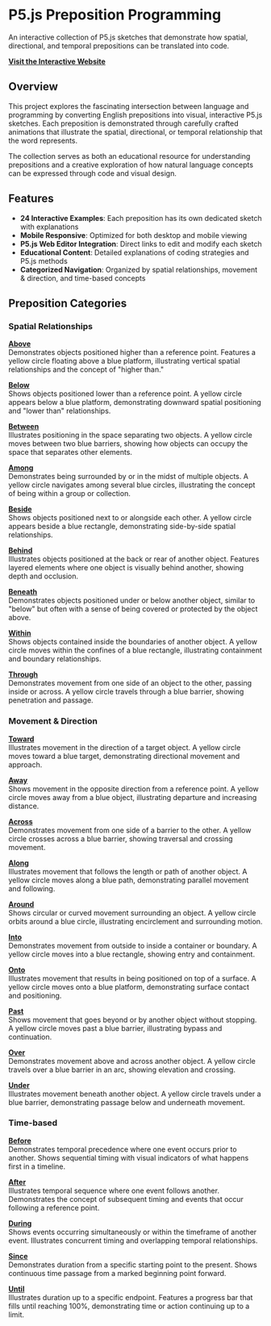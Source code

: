 # P5.js Preposition Programming

An interactive collection of P5.js sketches that demonstrate how spatial, directional, and temporal prepositions can be translated into code.

**[Visit the Interactive Website](https://npuckett.github.io/preposition-programming/)**

## Overview

This project explores the fascinating intersection between language and programming by converting English prepositions into visual, interactive P5.js sketches. Each preposition is demonstrated through carefully crafted animations that illustrate the spatial, directional, or temporal relationship that the word represents.

The collection serves as both an educational resource for understanding prepositions and a creative exploration of how natural language concepts can be expressed through code and visual design.

## Features

- **24 Interactive Examples**: Each preposition has its own dedicated sketch with explanations
- **Mobile Responsive**: Optimized for both desktop and mobile viewing
- **P5.js Web Editor Integration**: Direct links to edit and modify each sketch
- **Educational Content**: Detailed explanations of coding strategies and P5.js methods
- **Categorized Navigation**: Organized by spatial relationships, movement & direction, and time-based concepts

## Preposition Categories

### Spatial Relationships

**[Above](https://npuckett.github.io/preposition-programming/preposition-above.html)**  
Demonstrates objects positioned higher than a reference point. Features a yellow circle floating above a blue platform, illustrating vertical spatial relationships and the concept of "higher than."

**[Below](https://npuckett.github.io/preposition-programming/preposition-below.html)**  
Shows objects positioned lower than a reference point. A yellow circle appears below a blue platform, demonstrating downward spatial positioning and "lower than" relationships.

**[Between](https://npuckett.github.io/preposition-programming/preposition-between.html)**  
Illustrates positioning in the space separating two objects. A yellow circle moves between two blue barriers, showing how objects can occupy the space that separates other elements.

**[Among](https://npuckett.github.io/preposition-programming/preposition-among.html)**  
Demonstrates being surrounded by or in the midst of multiple objects. A yellow circle navigates among several blue circles, illustrating the concept of being within a group or collection.

**[Beside](https://npuckett.github.io/preposition-programming/preposition-beside.html)**  
Shows objects positioned next to or alongside each other. A yellow circle appears beside a blue rectangle, demonstrating side-by-side spatial relationships.

**[Behind](https://npuckett.github.io/preposition-programming/preposition-behind.html)**  
Illustrates objects positioned at the back or rear of another object. Features layered elements where one object is visually behind another, showing depth and occlusion.

**[Beneath](https://npuckett.github.io/preposition-programming/preposition-beneath.html)**  
Demonstrates objects positioned under or below another object, similar to "below" but often with a sense of being covered or protected by the object above.

**[Within](https://npuckett.github.io/preposition-programming/preposition-within.html)**  
Shows objects contained inside the boundaries of another object. A yellow circle moves within the confines of a blue rectangle, illustrating containment and boundary relationships.

**[Through](https://npuckett.github.io/preposition-programming/preposition-through.html)**  
Demonstrates movement from one side of an object to the other, passing inside or across. A yellow circle travels through a blue barrier, showing penetration and passage.

### Movement & Direction

**[Toward](https://npuckett.github.io/preposition-programming/preposition-toward.html)**  
Illustrates movement in the direction of a target object. A yellow circle moves toward a blue target, demonstrating directional movement and approach.

**[Away](https://npuckett.github.io/preposition-programming/preposition-away.html)**  
Shows movement in the opposite direction from a reference point. A yellow circle moves away from a blue object, illustrating departure and increasing distance.

**[Across](https://npuckett.github.io/preposition-programming/preposition-across.html)**  
Demonstrates movement from one side of a barrier to the other. A yellow circle crosses across a blue barrier, showing traversal and crossing movement.

**[Along](https://npuckett.github.io/preposition-programming/preposition-along.html)**  
Illustrates movement that follows the length or path of another object. A yellow circle moves along a blue path, demonstrating parallel movement and following.

**[Around](https://npuckett.github.io/preposition-programming/preposition-around.html)**  
Shows circular or curved movement surrounding an object. A yellow circle orbits around a blue circle, illustrating encirclement and surrounding motion.

**[Into](https://npuckett.github.io/preposition-programming/preposition-into.html)**  
Demonstrates movement from outside to inside a container or boundary. A yellow circle moves into a blue rectangle, showing entry and containment.

**[Onto](https://npuckett.github.io/preposition-programming/preposition-onto.html)**  
Illustrates movement that results in being positioned on top of a surface. A yellow circle moves onto a blue platform, demonstrating surface contact and positioning.

**[Past](https://npuckett.github.io/preposition-programming/preposition-past.html)**  
Shows movement that goes beyond or by another object without stopping. A yellow circle moves past a blue barrier, illustrating bypass and continuation.

**[Over](https://npuckett.github.io/preposition-programming/preposition-over.html)**  
Demonstrates movement above and across another object. A yellow circle travels over a blue barrier in an arc, showing elevation and crossing.

**[Under](https://npuckett.github.io/preposition-programming/preposition-under.html)**  
Illustrates movement beneath another object. A yellow circle travels under a blue barrier, demonstrating passage below and underneath movement.

### Time-based

**[Before](https://npuckett.github.io/preposition-programming/preposition-before.html)**  
Demonstrates temporal precedence where one event occurs prior to another. Shows sequential timing with visual indicators of what happens first in a timeline.

**[After](https://npuckett.github.io/preposition-programming/preposition-after.html)**  
Illustrates temporal sequence where one event follows another. Demonstrates the concept of subsequent timing and events that occur following a reference point.

**[During](https://npuckett.github.io/preposition-programming/preposition-during.html)**  
Shows events occurring simultaneously or within the timeframe of another event. Illustrates concurrent timing and overlapping temporal relationships.

**[Since](https://npuckett.github.io/preposition-programming/preposition-since.html)**  
Demonstrates duration from a specific starting point to the present. Shows continuous time passage from a marked beginning point forward.

**[Until](https://npuckett.github.io/preposition-programming/preposition-until.html)**  
Illustrates duration up to a specific endpoint. Features a progress bar that fills until reaching 100%, demonstrating time or action continuing up to a limit.


